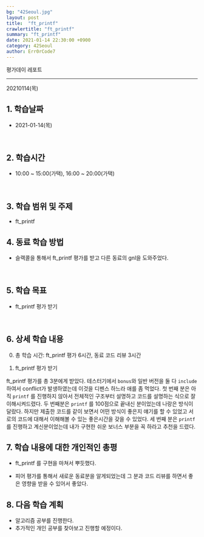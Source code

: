 ```yaml
---
bg: "42Seoul.jpg"
layout: post
title:  "ft_printf"
crawlertitle: "ft_printf"
summary: "ft_printf"
date: 2021-01-14 22:30:00 +0900
category: 42Seoul
author: Err0rCode7
---
```


평가데이 레포트

---

20210114(목)

## 1. 학습날짜

- 2021-01-14(목)
<br>

## 2. 학습시간

- 10:00 ~ 15:00(가택), 16:00 ~ 20:00(가택)
<br>

## 3. 학습 범위 및 주제

- ft_printf

## 4. 동료 학습 방법

- 슬랙콜을 통해서 ft_printf 평가를 받고 다른 동료의 gnl을 도와주었다.
<br>

## 5. 학습 목표

- ft_printf 평가 받기

<br>

## 6. 상세 학습 내용

0. 총 학습 시간: ft_printf 평가 6시간, 동료 코드 리뷰 3시간

1. ft_printf 평가 받기

ft_printf 평가를 총 3분에게 받았다. 테스터기에서 `bonus`와 일반 버전을 둘 다 `include` 하여서 conflict가 발생하였는데 이것을 디펜스 하느라 애를 좀 먹었다. 첫 번째 분은 아직 `printf` 를 진행하지 않아서 전체적인 구조부터 설명하고 코드를 설명하는 식으로 잘 이해시켜드렸다. 두 번째분은 `printf` 를 100점으로 끝내신 분이었는데 나랑은 방식이 달랐다. 하지만 제출한 코드를 같이 보면서 어떤 방식이 좋은지 얘기를 할 수 있었고 서로의 코드에 대해서 이해해볼 수 있는 좋은시간을 갖을 수 있었다. 세 번째 분은 `printf`를 진행하고 계신분이었는데 내가 구현한 쉬운 보너스 부분을 꼭 하라고 추천을 드렸다.

## 7. 학습 내용에 대한 개인적인 총평

- ft_printf 를 구현을 마쳐서 뿌듯했다.

- 피어 평가를 통해서 새로운 동료분을 알게되었는데 그 분과 코드 리뷰를 하면서 좋은 영향을 받을 수 있어서 좋았다.

## 8. 다음 학습 계획

- 알고리즘 공부를 진행한다.
- 추가적인 개인 공부를 찾아보고 진행할 예정이다.
